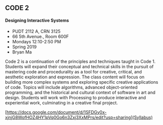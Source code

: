 ## CODE 2
#### Designing Interactive Systems

- PUDT 2112 A, CRN 3125
- 66 5th Avenue., Room 600F
- Mondays 12:10-2:50 PM
- Spring 2019
- Bryan Ma

Code 2 is a continuation of the principles and techniques taught in Code 1. Students will expand their conceptual and technical skills in the pursuit of mastering code and procedurality as a tool for creative, critical, and aesthetic exploration and expression. The class content will focus on building more complex systems and exploring specific creative applications of code. Topics will include algorithms, advanced object-oriented programming, and the historical and cultural context of software in art and design. Students will work with Processing to produce interactive and experiential work, culminating in a creative final project.

[https://docs.google.com/document/d/1SFDGy0x-xjnjG8WofHOZ4HY1pVq0Go6n3Zxj3XxMPrs/edit?usp=sharing](Syllabus)
